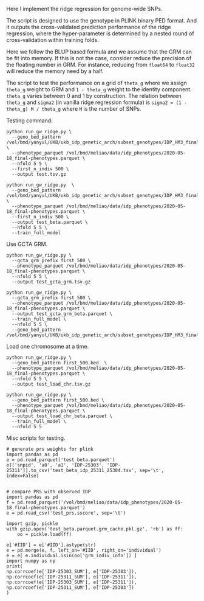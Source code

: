 Here I implement the ridge regression for genome-wide SNPs.

The script is designed to use the genotype in PLINK binary PED format.
And it outputs the cross-validated prediction performance of the ridge regression, where the hyper-parameter is determined by a nested round of cross-validation within training folds.

Here we follow the BLUP based formula and we assume that the GRM can be fit into memory. 
If this is not the case, consider reduce the precision of the floating number in GRM. 
For instance, reducing from `float64` to `float32` will reduce the memory need by a half. 

The script to test the performance on a grid of `theta_g` where we assign `theta_g` weight to GRM and `1 - theta_g` weight to the identity component. 
`theta_g` varies between 0 and 1 by construction.
The relation between `theta_g` and `sigma2` (in vanilla ridge regression formula) is `sigma2 = (1 - theta_g) M / theta_g` where `M` is the number of SNPs.  

Testing command:

```
python run_gw_ridge.py \
  --geno_bed_pattern /vol/bmd/yanyul/UKB/ukb_idp_genetic_arch/subset_genotypes/IDP_HM3_finalPheno.chr{chr_num}.bed \
  --phenotype_parquet /vol/bmd/meliao/data/idp_phenotypes/2020-05-18_final-phenotypes.parquet \
  --nfold 5 5 \
  --first_n_indiv 500 \
  --output test.tsv.gz
```

```
python run_gw_ridge.py  \
  --geno_bed_pattern /vol/bmd/yanyul/UKB/ukb_idp_genetic_arch/subset_genotypes/IDP_HM3_finalPheno.chr{chr_num}.bed  \
  --phenotype_parquet /vol/bmd/meliao/data/idp_phenotypes/2020-05-18_final-phenotypes.parquet \
  --first_n_indiv 500 \
  --output test_beta.parquet \
  --nfold 5 5 \
  --train_full_model 
```

Use GCTA GRM.

```
python run_gw_ridge.py \
  --gcta_grm_prefix first_500 \
  --phenotype_parquet /vol/bmd/meliao/data/idp_phenotypes/2020-05-18_final-phenotypes.parquet \
  --nfold 5 5 \
  --output test_gcta_grm.tsv.gz 
```

```
python run_gw_ridge.py \
  --gcta_grm_prefix first_500 \
  --phenotype_parquet /vol/bmd/meliao/data/idp_phenotypes/2020-05-18_final-phenotypes.parquet \
  --output test_gcta_grm_beta.parquet \
  --train_full_model \
  --nfold 5 5 \
  --geno_bed_pattern /vol/bmd/yanyul/UKB/ukb_idp_genetic_arch/subset_genotypes/IDP_HM3_finalPheno.chr{chr_num}.bed 
```

Load one chromosome at a time.

```
python run_gw_ridge.py \
  --geno_bed_pattern first_500.bed  \
  --phenotype_parquet /vol/bmd/meliao/data/idp_phenotypes/2020-05-18_final-phenotypes.parquet \
  --nfold 5 5 \
  --output test_load_chr.tsv.gz 
```

```
python run_gw_ridge.py \
  --geno_bed_pattern first_500.bed \
  --phenotype_parquet /vol/bmd/meliao/data/idp_phenotypes/2020-05-18_final-phenotypes.parquet \
  --output test_load_chr_beta.parquet \
  --train_full_model \
  --nfold 5 5
```

Misc scripts for testing.

```
# generate prs weights for plink
import pandas as pd
e = pd.read_parquet('test_beta.parquet')
e[['snpid', 'a0', 'a1', 'IDP-25303', 'IDP-25311']].to_csv('test_beta_idp_25311_25304.tsv', sep='\t', index=False)


# compare PRS with observed IDP
import pandas as pd
f = pd.read_parquet('/vol/bmd/meliao/data/idp_phenotypes/2020-05-18_final-phenotypes.parquet')
e = pd.read_csv('test_prs.sscore', sep='\t')

import gzip, pickle
with gzip.open('test_beta.parquet.grm_cache.pkl.gz', 'rb') as ff:
    oo = pickle.load(ff)

e['#IID'] = e['#IID'].astype(str)
e = pd.merge(e, f, left_on='#IID', right_on='individual')
e = e[ e.individual.isin(oo['grm_indiv_info']) ]
import numpy as np
print(
np.corrcoef(e['IDP-25303_SUM'], e['IDP-25303']), 
np.corrcoef(e['IDP-25311_SUM'], e['IDP-25311']),
np.corrcoef(e['IDP-25303_SUM'], e['IDP-25311']), 
np.corrcoef(e['IDP-25311_SUM'], e['IDP-25303'])
)
```


